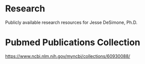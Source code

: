 # Research
Publicly available research resources for Jesse DeSimone, Ph.D. <br>

# Pubmed Publications Collection
https://www.ncbi.nlm.nih.gov/myncbi/collections/60930088/ <br>
